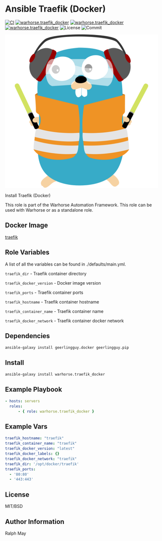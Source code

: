 Ansible Traefik (Docker)
=========
[![CI](https://github.com/warhorse/ansible-role-traefik-docker/workflows/CI/badge.svg?event=push)](https://github.com/warhorse/ansible-role-traefik-docker/actions?query=workflow%3ACI)
[![warhorse.traefik_docker](https://img.shields.io/ansible/role/57521)](https://galaxy.ansible.com/warhorse/traefik_docker)
[![warhorse.traefik_docker](https://img.shields.io/ansible/quality/57521)](https://galaxy.ansible.com/warhorse/traefik_docker)
[![warhorse.traefik_docker](https://img.shields.io/ansible/role/d/57521)](https://galaxy.ansible.com/warhorse/traefik_docker)
![License](https://img.shields.io/github/license/warhorse/ansible-role-traefik-docker)
![Commit](https://img.shields.io/github/last-commit/warhorse/ansible-role-traefik-docker)

![Traefik Logo](./images/traefik_logo.png "Traefik Logo")

Install Traefik (Docker)

This role is part of the Warhorse Automation Framework. This role can be used with Warhorse or as a standalone role.

Docker Image
-------------

[traefik](https://github.com/traefik/traefik)

Role Variables
--------------

A list of all the variables can be found in ./defaults/main.yml.

`traefik_dir` - Traefik container directory 

`traefik_docker_version` - Docker image version

`traefik_ports` - Traefik container ports

`traefik_hostname` - Traefik container hostname

`traefik_container_name` - Traefik container name 

`traefik_docker_network` - Traefik container docker network


Dependencies
------------

```shell
ansible-galaxy install geerlingguy.docker geerlingguy.pip
```

Install
------------

```shell
ansible-galaxy install warhorse.traefik_docker
```

Example Playbook
----------------

```yaml
- hosts: servers
  roles:
      - { role: warhorse.traefik_docker }
```

Example Vars
----------------

```yaml
traefik_hostname: "traefik"
traefik_container_name: "traefik"
traefik_docker_version: "latest"
traefik_docker_labels: {}
traefik_docker_network: "traefik"
traefik_dir: '/opt/docker/traefik'
traefik_ports:
  - '80:80'
  - '443:443'
```

License
-------

MIT/BSD

Author Information
------------------

Ralph May
